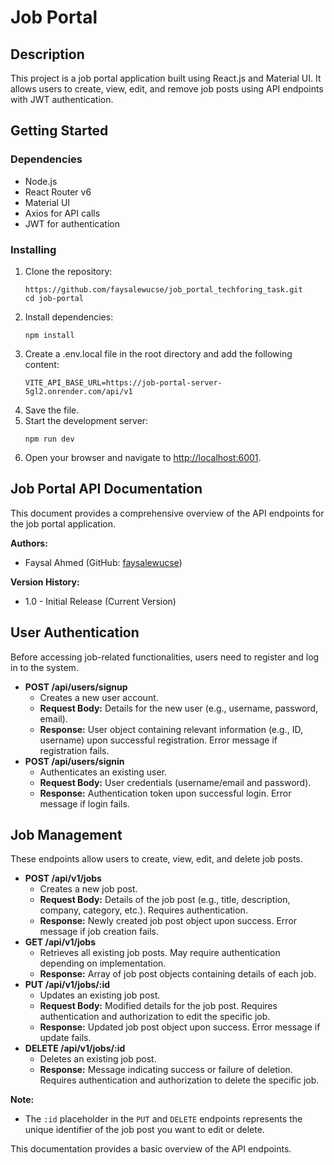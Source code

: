 <h1 class="code-line" data-line-start=0 data-line-end=1 ><a id="Job_Portal_0"></a>Job Portal</h1>
<h2 class="code-line" data-line-start=2 data-line-end=3 ><a id="Description_2"></a>Description</h2>
<p class="has-line-data" data-line-start="4" data-line-end="5">This project is a job portal application built using React.js and Material UI. It allows users to create, view, edit, and remove job posts using API endpoints with JWT authentication.</p>
<h2 class="code-line" data-line-start=6 data-line-end=7 ><a id="Getting_Started_6"></a>Getting Started</h2>
<h3 class="code-line" data-line-start=8 data-line-end=9 ><a id="Dependencies_8"></a>Dependencies</h3>
<ul>
<li class="has-line-data" data-line-start="10" data-line-end="11">Node.js</li>
<li class="has-line-data" data-line-start="11" data-line-end="12">React Router v6</li>
<li class="has-line-data" data-line-start="12" data-line-end="13">Material UI</li>
<li class="has-line-data" data-line-start="13" data-line-end="14">Axios for API calls</li>
<li class="has-line-data" data-line-start="14" data-line-end="16">JWT for authentication</li>
</ul>
<h3 class="code-line" data-line-start=16 data-line-end=17 ><a id="Installing_16"></a>Installing</h3>
<ol>
<li class="has-line-data" data-line-start="18" data-line-end="22">Clone the repository:<pre><code class="has-line-data" data-line-start="20" data-line-end="22" class="language-bash">https://github.com/faysalewucse/job_portal_techforing_task.git
<span class="hljs-built_in">cd</span> job-portal
</code></pre>
</li>
<li class="has-line-data" data-line-start="22" data-line-end="25">Install dependencies:<pre><code class="has-line-data" data-line-start="24" data-line-end="25" class="language-bash">npm install
</code></pre>
</li>
<li class="has-line-data" data-line-start="25" data-line-end="28">Create a .env.local file in the root directory and add the following content:<pre><code class="has-line-data" data-line-start="27" data-line-end="28" class="language-bash">VITE_API_BASE_URL=https://job-portal-server-<span class="hljs-number">5</span>gl2.onrender.com/api/v1
</code></pre>
</li>
<li class="has-line-data" data-line-start="28" data-line-end="29">Save the file.</li>
<li class="has-line-data" data-line-start="29" data-line-end="32">Start the development server:<pre><code class="has-line-data" data-line-start="31" data-line-end="32" class="language-bash">npm run dev
</code></pre>
</li>
<li class="has-line-data" data-line-start="32" data-line-end="34">Open your browser and navigate to <a href="http://localhost:6001">http://localhost:6001</a>.</li>
</ol>
<h2 class="code-line" data-line-start=34 data-line-end=35 ><a id="Job_Portal_API_Documentation_34"></a>Job Portal API Documentation</h2>
<p class="has-line-data" data-line-start="36" data-line-end="37">This document provides a comprehensive overview of the API endpoints for the job portal application.</p>
<p class="has-line-data" data-line-start="38" data-line-end="39"><strong>Authors:</strong></p>
<ul>
<li class="has-line-data" data-line-start="39" data-line-end="41">Faysal Ahmed (GitHub: <a href="https://github.com/faysalewucse">faysalewucse</a>)</li>
</ul>
<p class="has-line-data" data-line-start="41" data-line-end="42"><strong>Version History:</strong></p>
<ul>
<li class="has-line-data" data-line-start="42" data-line-end="44">1.0 - Initial Release (Current Version)</li>
</ul>
<h2 class="code-line" data-line-start=44 data-line-end=45 ><a id="User_Authentication_44"></a>User Authentication</h2>
<p class="has-line-data" data-line-start="46" data-line-end="47">Before accessing job-related functionalities, users need to register and log in to the system.</p>
<ul>
<li class="has-line-data" data-line-start="48" data-line-end="52"><strong>POST /api/users/signup</strong>
<ul>
<li class="has-line-data" data-line-start="49" data-line-end="50">Creates a new user account.</li>
<li class="has-line-data" data-line-start="50" data-line-end="51"><strong>Request Body:</strong> Details for the new user (e.g., username, password, email).</li>
<li class="has-line-data" data-line-start="51" data-line-end="52"><strong>Response:</strong> User object containing relevant information (e.g., ID, username) upon successful registration. Error message if registration fails.</li>
</ul>
</li>
<li class="has-line-data" data-line-start="52" data-line-end="57"><strong>POST /api/users/signin</strong>
<ul>
<li class="has-line-data" data-line-start="53" data-line-end="54">Authenticates an existing user.</li>
<li class="has-line-data" data-line-start="54" data-line-end="55"><strong>Request Body:</strong> User credentials (username/email and password).</li>
<li class="has-line-data" data-line-start="55" data-line-end="57"><strong>Response:</strong> Authentication token upon successful login. Error message if login fails.</li>
</ul>
</li>
</ul>
<h2 class="code-line" data-line-start=57 data-line-end=58 ><a id="Job_Management_57"></a>Job Management</h2>
<p class="has-line-data" data-line-start="59" data-line-end="60">These endpoints allow users to create, view, edit, and delete job posts.</p>
<ul>
<li class="has-line-data" data-line-start="61" data-line-end="65"><strong>POST /api/v1/jobs</strong>
<ul>
<li class="has-line-data" data-line-start="62" data-line-end="63">Creates a new job post.</li>
<li class="has-line-data" data-line-start="63" data-line-end="64"><strong>Request Body:</strong> Details of the job post (e.g., title, description, company, category, etc.). Requires authentication.</li>
<li class="has-line-data" data-line-start="64" data-line-end="65"><strong>Response:</strong> Newly created job post object upon success. Error message if job creation fails.</li>
</ul>
</li>
<li class="has-line-data" data-line-start="65" data-line-end="68"><strong>GET /api/v1/jobs</strong>
<ul>
<li class="has-line-data" data-line-start="66" data-line-end="67">Retrieves all existing job posts. May require authentication depending on implementation.</li>
<li class="has-line-data" data-line-start="67" data-line-end="68"><strong>Response:</strong> Array of job post objects containing details of each job.</li>
</ul>
</li>
<li class="has-line-data" data-line-start="68" data-line-end="72"><strong>PUT /api/v1/jobs/:id</strong>
<ul>
<li class="has-line-data" data-line-start="69" data-line-end="70">Updates an existing job post.</li>
<li class="has-line-data" data-line-start="70" data-line-end="71"><strong>Request Body:</strong> Modified details for the job post. Requires authentication and authorization to edit the specific job.</li>
<li class="has-line-data" data-line-start="71" data-line-end="72"><strong>Response:</strong> Updated job post object upon success. Error message if update fails.</li>
</ul>
</li>
<li class="has-line-data" data-line-start="72" data-line-end="76"><strong>DELETE /api/v1/jobs/:id</strong>
<ul>
<li class="has-line-data" data-line-start="73" data-line-end="74">Deletes an existing job post.</li>
<li class="has-line-data" data-line-start="74" data-line-end="76"><strong>Response:</strong> Message indicating success or failure of deletion. Requires authentication and authorization to delete the specific job.</li>
</ul>
</li>
</ul>
<p class="has-line-data" data-line-start="76" data-line-end="77"><strong>Note:</strong></p>
<ul>
<li class="has-line-data" data-line-start="78" data-line-end="80">The <code>:id</code> placeholder in the <code>PUT</code> and <code>DELETE</code> endpoints represents the unique identifier of the job post you want to edit or delete.</li>
</ul>
<p class="has-line-data" data-line-start="80" data-line-end="81">This documentation provides a basic overview of the API endpoints.</p>
